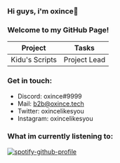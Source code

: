 ### Hi guys, i'm oxince👋

### Welcome to my GitHub Page!

| Project | Tasks |
| - | - |
| Kidu's Scripts | Project Lead |

### Get in touch:
* Discord: oxince#9999
* Mail: b2b@oxince.tech
* Twitter: oxincelikesyou
* Instagram: oxincelikesyou

### What im currently listening to:
[![spotify-github-profile](https://spotify-github-profile.vercel.app/api/view?uid=r3yocjz0bge213j8wearnz35k&cover_image=true&theme=default)](https://spotify-github-profile.vercel.app/api/view?uid=r3yocjz0bge213j8wearnz35k&redirect=true)
